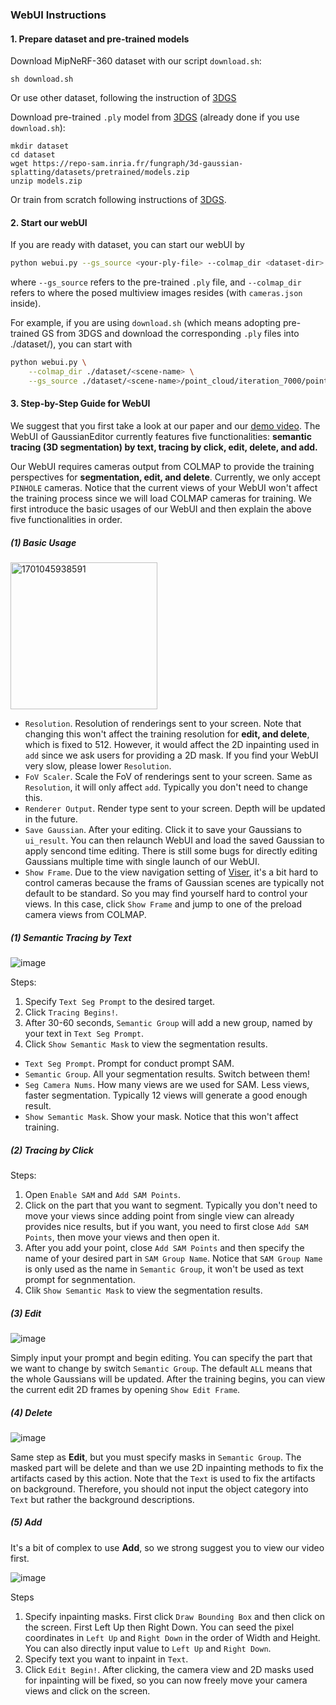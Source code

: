 ### WebUI Instructions

#### 1. Prepare dataset and pre-trained models
Download MipNeRF-360 dataset with our script `download.sh`:
```
sh download.sh
```
Or use other dataset, following the instruction of [3DGS](https://github.com/graphdeco-inria/gaussian-splatting#processing-your-own-scenes)


Download pre-trained `.ply` model from [3DGS](https://github.com/graphdeco-inria/gaussian-splatting#evaluation) (already done if you use `download.sh`):
```
mkdir dataset
cd dataset
wget https://repo-sam.inria.fr/fungraph/3d-gaussian-splatting/datasets/pretrained/models.zip
unzip models.zip
```
Or train from scratch following instructions of [3DGS](https://github.com/graphdeco-inria/gaussian-splatting#running).

#### 2. Start our webUI
If you are ready with dataset, you can start our webUI by
```bash
python webui.py --gs_source <your-ply-file> --colmap_dir <dataset-dir>
```
where `--gs_source` refers to the pre-trained `.ply` file, and `--colmap_dir` refers to where the posed multiview images resides (with `cameras.json` inside).


For example, if you are using `download.sh` (which means adopting pre-trained GS from 3DGS and download the corresponding `.ply` files into ./dataset/<scene-name>), you can start with
```bash
python webui.py \
    --colmap_dir ./dataset/<scene-name> \
    --gs_source ./dataset/<scene-name>/point_cloud/iteration_7000/point_cloud.ply
```
#### 3. Step-by-Step Guide for WebUI
We suggest that you first take a look at our paper and our [demo video](https://www.youtube.com/watch?v=TdZIICSFqsU&ab_channel=YiwenChen).
The WebUI of GaussianEditor currently features five functionalities: <b>semantic tracing (3D segmentation) by text, tracing by click, edit, delete, and add.</b>

Our WebUI requires cameras output from COLMAP to provide the training perspectives for <b>segmentation, edit, and delete</b>. Currently, we only accept `PINHOLE` cameras. Notice that the current views of your WebUI won't affect the training process since we will load COLMAP cameras for training. We first introduce the basic usages of our WebUI and then explain the above five functionalities in order.

##### (1) Basic Usage
<img width="235" alt="1701045938591" src="https://github.com/buaacyw/GaussianEditor/assets/52091468/bcb8ef14-651b-47d8-b816-064ed72cab8c">

- `Resolution`. Resolution of renderings sent to your screen. Note that changing this won't affect the training resolution for <b>edit, and delete</b>, which is fixed to 512. However, it would affect the 2D inpainting used in `add` since we ask users for providing a 2D mask. If you find your WebUI very slow, please lower `Resolution`.
- `FoV Scaler`. Scale the FoV of renderings sent to your screen. Same as `Resolution`, it will only affect `add`. Typically you don't need to change this.
- `Renderer Output`. Render type sent to your screen. Depth will be updated in the future.
- `Save Gaussian`. After your editing. Click it to save your Gaussians to `ui_result`. You can then relaunch WebUI and load the saved Gaussian to apply sencond time editing. There is still some bugs for directly editing Gaussians multiple time with single launch of our WebUI.
- `Show Frame`. Due to the view navigation setting of [Viser](https://github.com/nerfstudio-project/viser/tree/main/examples), it's a bit hard to control cameras because the frams of Gaussian scenes are typically not default to be standard. So you may find yourself hard to control your views. In this case, click `Show Frame` and jump to one of the preload camera views from COLMAP.

##### (1) Semantic Tracing by Text

![image](https://github.com/buaacyw/GaussianEditor/assets/52091468/1e66ce57-aa79-4144-9b4c-9918712ce0fb)

Steps:
1. Specify `Text Seg Prompt` to the desired target.
2. Click `Tracing Begins!`.
3. After 30-60 seconds, `Semantic Group` will add a new group, named by your text in `Text Seg Prompt`.
4. Click `Show Semantic Mask` to view the segmentation results.

- `Text Seg Prompt`. Prompt for conduct prompt SAM.
- `Semantic Group`. All your segmentation results. Switch between them!
- `Seg Camera Nums`. How many views are we used for SAM. Less views, faster segmentation. Typically 12 views will generate a good enough result.
- `Show Semantic Mask`. Show your mask. Notice that this won't affect training.

##### (2) Tracing by Click

Steps:
1. Open `Enable SAM` and `Add SAM Points`.
2. Click on the part that you want to segment. Typically you don't need to move your views since adding point from single view can already provides nice results, but if you want, you need to first close `Add SAM Points`, then move your views and then open it.
3. After you add your point, close `Add SAM Points` and then specify the name of your desired part in `SAM Group Name`. Notice that `SAM Group Name` is only used as the name in `Semantic Group`, it won't be used as text prompt for segnmentation. 
4. Clik `Show Semantic Mask` to view the segmentation results.

##### (3) Edit
![image](https://github.com/buaacyw/GaussianEditor/assets/52091468/7b0a13b6-dec3-4135-b892-3bf5e4a7315d)

Simply input your prompt and begin editing. You can specify the part that we want to change by switch `Semantic Group`. The default `ALL` means that the whole Gaussians will be updated. After the training begins, you can view the current edit 2D frames by opening `Show Edit Frame`.

##### (4) Delete

![image](https://github.com/buaacyw/GaussianEditor/assets/52091468/09c9da14-7ac0-4903-9688-39f095428a39)

Same step as <b>Edit</b>, but you must specify masks in `Semantic Group`. The masked part will be delete and than we use 2D inpainting methods to fix the artifacts cased by this action. Note that the `Text` is used to fix the artifacts on background. Therefore, you should not input the object category into `Text` but rather the background descriptions.  

##### (5) Add

It's a bit of complex to use <b>Add</b>, so we strong suggest you to view our video first.

![image](https://github.com/buaacyw/GaussianEditor/assets/52091468/de41f8a5-7b61-4501-84fd-16f4444fc02a)

Steps
1. Specify inpainting masks. First click `Draw Bounding Box` and then click on the screen. First Left Up then Right Down. You can seed the pixel coordinates in `Left Up` and `Right Down` in the order of Width and Height. You can also directly input value to `Left Up` and `Right Down`. 
2. Specify text you want to inpaint in `Text`.
3. Click `Edit Begin!`. After clicking, the camera view and 2D masks used for inpainting will be fixed, so you can now freely move your camera views and click on the screen.







